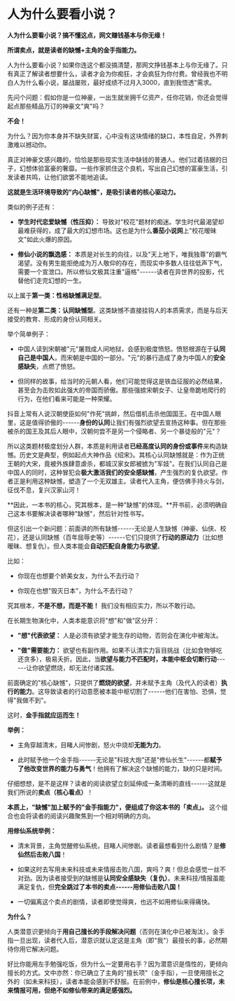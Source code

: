 # 人为什么要看小说？

**人为什么要看小说？搞不懂这点，网文赚钱基本与你无缘！**

**所谓卖点，就是读者的缺憾+主角的金手指能力。**

人为什么要看小说？如果你连这个都没搞清楚，那网文挣钱基本上与你无缘了。只有真正了解读者想要什么，读者才会为你痴狂，才会疯狂为你付费。曾经我也不明白人为什么看小说，屡战屡败，最好成绩不过月入3000，直到我悟透"需求。

先问个问题：假如你是一位神豪，一出生就坐拥千亿资产，任你花销，你还会觉得起点那些精品万订的神豪文"爽"吗？

**不会！**

为什么？因为你本身并不缺失财富，心中没有这块情绪的缺口，本性自足，外界刺激难以撼动你。

真正对神豪文感兴趣的，恰恰是那些现实生活中缺钱的普通人。他们过着拮据的日子，幻想体验富豪的奢靡。一些作家抓住这个良机，写出自己幻想的富豪生活，引发读者共鸣，让他们欲罢不能地追读。

**这就是生活环境导致的"内心缺憾"，是吸引读者的核心驱动力。**

类似的例子还有：

- **学生时代恋爱缺憾（性压抑）：**
  导致对"校花"题材的痴迷。学生时代最渴望却最难获得的，成了最大的幻想市场。这也是为什么**番茄小说网**上"校花暧昧文"如此火爆的原因。

- **修仙小说的飘逸感：**
  本质是对长生的向往，以及"天上地下，唯我独尊"的霸气渴望。没有男生能拒绝成为万人敬仰的存在，而现实中多数人往往低声下气，需要一个宣泄口。所以修仙文极其注重"逼格"------读者在异世界的投影，代替他们走完幻想的一生。

以上属于**第一类：性格缺憾满足型**。

还有一种是**第二类：认同缺憾型**。这类缺憾不直接挂钩人的本质需求，而是与后天接受的教育、形成的身份认同相关。

举个简单例子：

- 中国人读到宋朝被"元"屠戮成人间地狱，会感到极度愤怒。愤怒根源在于**认同自己是中国人**，而宋朝是中国的一部分。"元"的暴行造成了身为中国人的**安全感缺失**，点燃了愤怒。

- 但同样的故事，给当时的元朝人看，他们可能觉得这是铁血征服的必然结果，甚至会为击败如此强大的帝国而骄傲。那些强掳宋朝女子、让皇帝跪地爬行的行为，在他们看来可能是一种荣耀。

抖音上常有人说汉朝使臣如何"作死"挑衅，然后借机击杀他国国王。在中国人眼里，这是值得骄傲的------**身份的认同**让我们有强烈欲望去宣扬这种事。但在那些被杀的国王及其后人眼中，汉朝何尝不是另一个侵略者、另一个暴徒般的"元"？

所以这类题材极度划分人群，本质是利用读者**已经高度认同的身份或事件**来构造缺憾。历史文是典型，例如起点大神作品《绍宋》。其核心认同缺憾就是：作为正统王朝的大宋，竟被外族肆意虐杀，都城汉家女郎被掳为"军妓"。在我们认同自己是中国人的同时，这种冒犯会**极大激活我们的安全感缺憾**，产生强烈的复仇欲望。作者正是利用这种缺憾，塑造了一个无双雄主。读者代入主角，便仿佛手持火与剑，征伐不息，复兴汉家山河！

**因此，一本书的核心，究其根本，是一种"缺憾"的体现。**开书前，必须明确自己这本书要解决读者哪种"缺憾"，然后针对性书写。

但这引出一个新问题：前面讲的所有缺憾------无论是人生缺憾（神豪、仙侠、校花），还是认同缺憾（百年屈辱史等）------它们只提供了**行动的原动力**（比如想暧昧、想复仇）。但人类本能会**自动匹配自身能力与欲望**。

比如：

- 你现在也想要个娇美女友，为什么不去行动？

- 你现在也想"毁灭日本"，为什么不去行动？

究其根本，**不是不想，而是不能！** 我们没有相应实力，所以不敢行动。

在长期生物演化中，人类本能意识将"想"和"做"区分开：

- **"想"代表欲望：**
  人是必须有欲望才能生存的动物，否则会在演化中被淘汰。

- **"做"需要能力：**
  欲望也有副作用。如果不认清实力盲目挑战（比如食物够吃还贪多），极易夭折。因此，当**欲望与能力不匹配时，本能中枢会切断行动**------让你欲望燃烧，却无法付诸实践。

前面确定的"核心缺憾"，只提供了**燃烧的欲望**，并未赋予主角（及代入的读者）**执行的能力**。这导致读者的行动意愿被本能中枢切割了------他们在害怕、恐惧，觉得"我做不到"。

这时，**金手指就应运而生！**

**举例：**

- 主角穿越清末，目睹人间惨剧，怒火中烧却**无能为力**。

- 此时赋予他一个金手指------无论是"科技大炮"还是"修仙长生"------都**赋予了他改变世界的能力与勇气**！他拥有了解决这个缺憾的能力，缺的只是时间。

仔细想想，是不是这样？读者的阅读欲望立刻延伸成一条清晰的直线------这就是我们所说的**卖点（核心看点）**！

**本质上，"缺憾"加上赋予的"金手指能力"，便组成了你这本书的「卖点」。**
这个组合也会将读者的阅读兴趣聚焦到一个相对明确的方向。

**用修仙系统举例：**

- 清末背景，主角觉醒修仙系统，目睹人间惨剧。读者最想看到什么剧情？是**修仙然后击败八国**！

- 如果这时去写用未来科技或未来情报击败八国，爽吗？爽！但总会感觉一丝不对劲。因为读者接受到的缺憾是**认同安全感缺失（复仇）**。未来科技/情报虽能满足复仇，但**完全跳过了本书的卖点------用修仙击败八国！**

- 一切偏离这个卖点的剧情，读者即使觉得爽，也远不如用修仙来得痛快。

**为什么？**

人类潜意识更倾向于**用自己擅长的手段解决问题**（否则在演化中已被淘汰）。金手指一旦出现，读者代入后，潜意识就认定这是主角（即"我"）最擅长的事，必然期待你用它解决问题。

好比你能用左手勉强吃饭，但为什么一定要用右手？因为潜意识是惰性的，更倾向擅长的方式。文中亦然：你已确立了主角的"擅长项"（金手指），一旦使用擅长之外的（如未来科技），读者本能会感到不舒服。在前例中，**修仙是核心擅长项，未来情报可用，但绝不如修仙带来的满足感强烈。**
